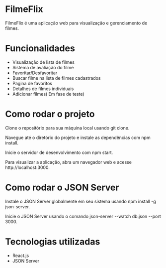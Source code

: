 # FilmeFlix


FilmeFlix é uma aplicação web para visualização e gerenciamento de filmes.

# Funcionalidades
- Visualização de lista de filmes
- Sistema de avaliação do filme
- Favoritar/Desfavoritar
- Buscar filme  na lista de filmes cadastrados
- Pagina de favoritos
- Detalhes de filmes individuais
- Adicionar filmes( Em fase de teste)

# Como rodar o projeto
Clone o repositório para sua máquina local usando git clone.

Navegue até o diretório do projeto e instale as dependências com npm install.

Inicie o servidor de desenvolvimento com npm start.

Para visualizar a aplicação, abra um navegador web e acesse http://localhost:3000.

# Como rodar o JSON Server
Instale o JSON Server globalmente em seu sistema usando npm install -g json-server.

Inicie o JSON Server usando o comando json-server --watch db.json --port 3000.

# Tecnologias utilizadas
- React.js
- JSON Server


